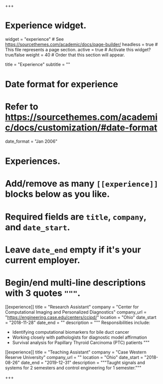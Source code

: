 +++
# Experience widget.
widget = "experience"  # See https://sourcethemes.com/academic/docs/page-builder/
headless = true  # This file represents a page section.
active = true  # Activate this widget? true/false
weight = 40  # Order that this section will appear.

title = "Experience"
subtitle = ""

# Date format for experience
#   Refer to https://sourcethemes.com/academic/docs/customization/#date-format
date_format = "Jan 2006"

# Experiences.
#   Add/remove as many `[[experience]]` blocks below as you like.
#   Required fields are `title`, `company`, and `date_start`.
#   Leave `date_end` empty if it's your current employer.
#   Begin/end multi-line descriptions with 3 quotes `"""`.
[[experience]]
  title = "Research Assistant"
  company = "Center for Computational Imaging and Personalized Diagnostics"
  company_url = "https://engineering.case.edu/centers/ccipd/"
  location = "Ohio"
  date_start = "2018-11-28"
  date_end = ""
  description = """
  Responsibilities include:
  
  * Identifying computational biomarkers for bile duct cancer
  * Working closely with pathologists for diagnostic model affirmation
  * Survival analysis for Papillary Thyroid Carcinoma (PTC) patients
  """

[[experience]]
  title = "Teaching Assistant"
  company = "Case Western Reserve University"
  company_url = ""
  location = "Ohio"
  date_start = "2018-08-26"
  date_end = "2019-12-31"
  description = """Taught signals and systems for 2 semesters and control engineering for 1 semester."""

+++
